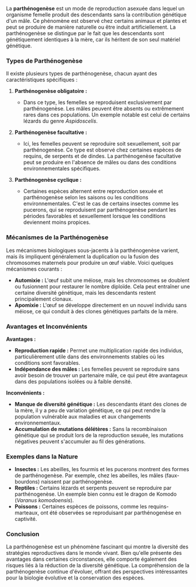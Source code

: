 La **parthénogenèse** est un mode de reproduction asexuée dans lequel un organisme femelle produit des descendants sans la contribution génétique d'un mâle. Ce phénomène est observé chez certains animaux et plantes et peut se produire de manière naturelle ou être induit artificiellement. La parthénogenèse se distingue par le fait que les descendants sont génétiquement identiques à la mère, car ils héritent de son seul matériel génétique.

### Types de Parthénogenèse

Il existe plusieurs types de parthénogenèse, chacun ayant des caractéristiques spécifiques :

1. **Parthénogenèse obligatoire :**
   - Dans ce type, les femelles se reproduisent exclusivement par parthénogenèse. Les mâles peuvent être absents ou extrêmement rares dans ces populations. Un exemple notable est celui de certains lézards du genre *Aspidoscelis*.

2. **Parthénogenèse facultative :**
   - Ici, les femelles peuvent se reproduire soit sexuellement, soit par parthénogenèse. Ce type est observé chez certaines espèces de requins, de serpents et de dindes. La parthénogenèse facultative peut se produire en l'absence de mâles ou dans des conditions environnementales spécifiques.

3. **Parthénogenèse cyclique :**
   - Certaines espèces alternent entre reproduction sexuée et parthénogenèse selon les saisons ou les conditions environnementales. C'est le cas de certains insectes comme les pucerons, qui se reproduisent par parthénogenèse pendant les périodes favorables et sexuellement lorsque les conditions deviennent moins propices.

### Mécanismes de la Parthénogenèse

Les mécanismes biologiques sous-jacents à la parthénogenèse varient, mais ils impliquent généralement la duplication ou la fusion des chromosomes maternels pour produire un œuf viable. Voici quelques mécanismes courants :

- **Automixie :** L'œuf subit une méiose, mais les chromosomes se doublent ou fusionnent pour restaurer le nombre diploïde. Cela peut entraîner une certaine diversité génétique, mais les descendants restent principalement clonaux.
- **Apomixie :** L'œuf se développe directement en un nouvel individu sans méiose, ce qui conduit à des clones génétiques parfaits de la mère.

### Avantages et Inconvénients

**Avantages :**
- **Reproduction rapide :** Permet une multiplication rapide des individus, particulièrement utile dans des environnements stables où les conditions sont favorables.
- **Indépendance des mâles :** Les femelles peuvent se reproduire sans avoir besoin de trouver un partenaire mâle, ce qui peut être avantageux dans des populations isolées ou à faible densité.

**Inconvénients :**
- **Manque de diversité génétique :** Les descendants étant des clones de la mère, il y a peu de variation génétique, ce qui peut rendre la population vulnérable aux maladies et aux changements environnementaux.
- **Accumulation de mutations délétères :** Sans la recombinaison génétique qui se produit lors de la reproduction sexuée, les mutations négatives peuvent s'accumuler au fil des générations.

### Exemples dans la Nature

- **Insectes :** Les abeilles, les fourmis et les pucerons montrent des formes de parthénogenèse. Par exemple, chez les abeilles, les mâles (faux-bourdons) naissent par parthénogenèse.
- **Reptiles :** Certains lézards et serpents peuvent se reproduire par parthénogenèse. Un exemple bien connu est le dragon de Komodo (*Varanus komodoensis*).
- **Poissons :** Certaines espèces de poissons, comme les requins-marteaux, ont été observées se reproduisant par parthénogenèse en captivité.

### Conclusion

La parthénogenèse est un phénomène fascinant qui montre la diversité des stratégies reproductives dans le monde vivant. Bien qu'elle présente des avantages dans certaines circonstances, elle comporte également des risques liés à la réduction de la diversité génétique. La compréhension de la parthénogenèse continue d'évoluer, offrant des perspectives intéressantes pour la biologie évolutive et la conservation des espèces.